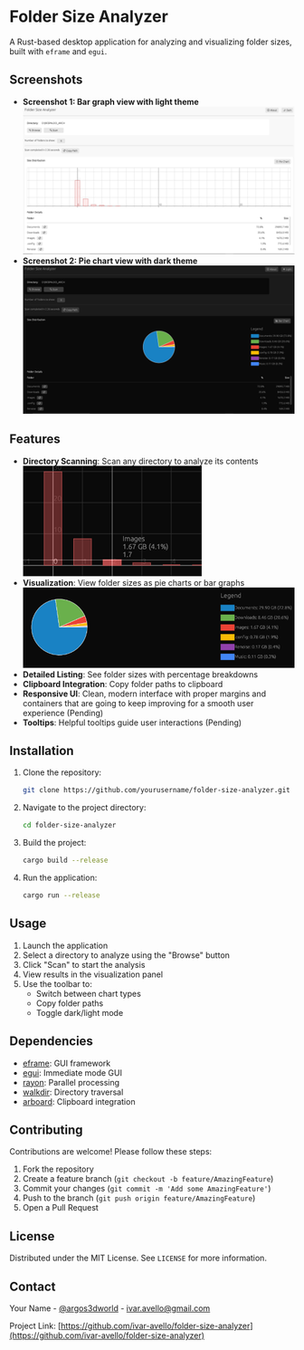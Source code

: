 # Folder Size Analyzer

A Rust-based desktop application for analyzing and visualizing folder sizes, built with `eframe` and `egui`.

## Screenshots
- **Screenshot 1: Bar graph view with light theme**
![Screenshot](./assets/screenshots/screenshot0.png)
- **Screenshot 2: Pie chart view with dark theme**
![Screenshot](./assets/screenshots/screenshot1.png)

## Features
- **Directory Scanning**: Scan any directory to analyze its contents
![Screenshot](./assets/screenshots/screenshot3.png)
- **Visualization**: View folder sizes as pie charts or bar graphs
![Screenshot](./assets/screenshots/screenshot4.png)
- **Detailed Listing**: See folder sizes with percentage breakdowns
- **Clipboard Integration**: Copy folder paths to clipboard
- **Responsive UI**: Clean, modern interface with proper margins and containers that are going to keep improving for a smooth user experience (Pending)
- **Tooltips**: Helpful tooltips guide user interactions (Pending)

## Installation
1. Clone the repository:
   ```bash
   git clone https://github.com/yourusername/folder-size-analyzer.git
   ```
2. Navigate to the project directory:
   ```bash
   cd folder-size-analyzer
   ```
3. Build the project:
   ```bash
   cargo build --release
   ```
4. Run the application:
   ```bash
   cargo run --release
   ```

## Usage
1. Launch the application
2. Select a directory to analyze using the "Browse" button
3. Click "Scan" to start the analysis
4. View results in the visualization panel
5. Use the toolbar to:
   - Switch between chart types
   - Copy folder paths
   - Toggle dark/light mode

## Dependencies
- [eframe](https://github.com/emilk/egui/tree/master/crates/eframe): GUI framework
- [egui](https://github.com/emilk/egui): Immediate mode GUI
- [rayon](https://github.com/rayon-rs/rayon): Parallel processing
- [walkdir](https://github.com/BurntSushi/walkdir): Directory traversal
- [arboard](https://github.com/1Password/arboard): Clipboard integration

## Contributing
Contributions are welcome! Please follow these steps:
1. Fork the repository
2. Create a feature branch (`git checkout -b feature/AmazingFeature`)
3. Commit your changes (`git commit -m 'Add some AmazingFeature'`)
4. Push to the branch (`git push origin feature/AmazingFeature`)
5. Open a Pull Request

## License
Distributed under the MIT License. See `LICENSE` for more information.

## Contact
Your Name - [@argos3dworld](https://twitter.com/argos3dworld) - ivar.avello@gmail.com

Project Link: [https://github.com/ivar-avello/folder-size-analyzer](https://github.com/ivar-avello/folder-size-analyzer)
